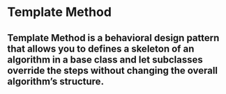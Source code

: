# Template Method

## Template Method is a behavioral design pattern that allows you to defines a skeleton of an algorithm in a base class and let subclasses override the steps without changing the overall algorithm’s structure.